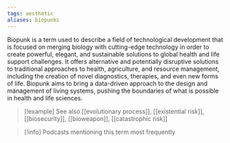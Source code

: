 ```yaml
---
tags: aesthetic
aliases: biopunks
---
```


Biopunk is a term used to describe a field of technological development that is focused on merging biology with cutting-edge technology in order to create powerful, elegant, and sustainable solutions to global health and life support challenges. It offers alternative and potentially disruptive solutions to traditional approaches to health, agriculture, and resource management, including the creation of novel diagnostics, therapies, and even new forms of life. Biopunk aims to bring a data-driven approach to the design and management of living systems, pushing the boundaries of what is possible in health and life sciences.

> [!example] See also
> [[evolutionary process]], [[existential risk]], [[biosecurity]], [[bioweapon]], [[catastrophic risk]]

> [!info] Podcasts mentioning this term most frequently